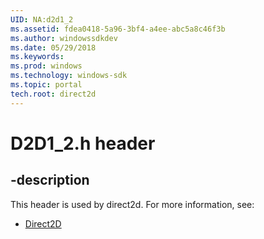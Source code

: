 ```yaml
---
UID: NA:d2d1_2
ms.assetid: fdea0418-5a96-3bf4-a4ee-abc5a8c46f3b
ms.author: windowssdkdev
ms.date: 05/29/2018
ms.keywords: 
ms.prod: windows
ms.technology: windows-sdk
ms.topic: portal
tech.root: direct2d
---
```


# D2D1_2.h header


## -description


This header is used by direct2d. For more information, see:

- [Direct2D](../_direct2d/index.md)